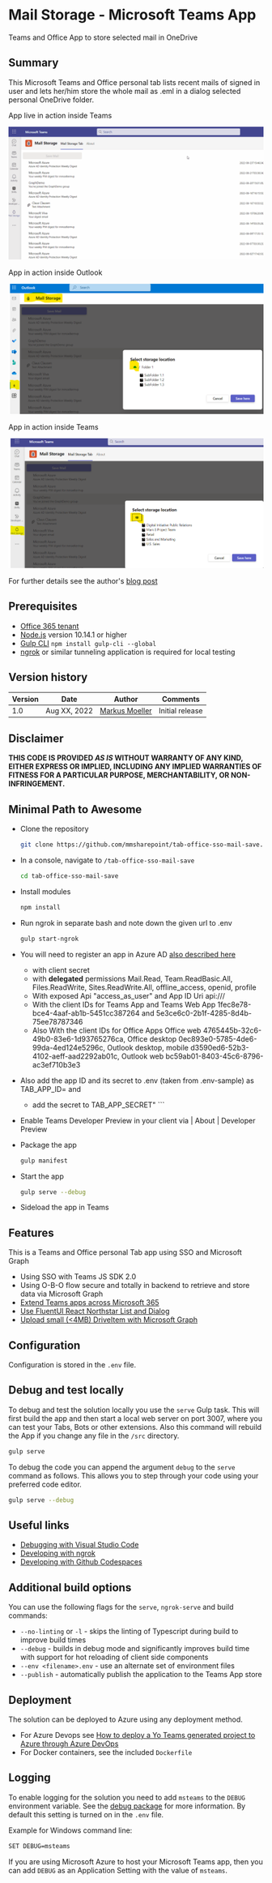 # Mail Storage - Microsoft Teams App

Teams and Office App to store selected mail in OneDrive

## Summary

This Microsoft Teams and Office personal tab lists recent mails of signed in user and lets her/him store the whole mail as .eml in a dialog selected personal OneDrive folder.

App live in action inside Teams

![App live in action inside Teams](assets/04AppInActionLIVEInTeams.gif)

App in action inside Outlook

![App in action inside Outlook](assets/03AppInActionInOutlook.png)

App in action inside Teams

![App in action inside Teams](assets/02AppInActionInTeams.png)



For further details see the author's [blog post](https://mmsharepoint.wordpress.com/2022/08/)

## Prerequisites

* [Office 365 tenant](https://dev.office.com/sharepoint/docs/spfx/set-up-your-development-environment)
* [Node.js](https://nodejs.org) version 10.14.1 or higher
* [Gulp CLI](https://github.com/gulpjs/gulp-cli) `npm install gulp-cli --global`
* [ngrok](https://ngrok.com) or similar tunneling application is required for local testing

## Version history

Version|Date|Author|Comments
-------|----|----|--------
1.0|Aug XX, 2022|[Markus Moeller](https://twitter.com/moeller2_0)|Initial release

## Disclaimer

**THIS CODE IS PROVIDED *AS IS* WITHOUT WARRANTY OF ANY KIND, EITHER EXPRESS OR IMPLIED, INCLUDING ANY IMPLIED WARRANTIES OF FITNESS FOR A PARTICULAR PURPOSE, MERCHANTABILITY, OR NON-INFRINGEMENT.**

## Minimal Path to Awesome
- Clone the repository
    ```bash
    git clone https://github.com/mmsharepoint/tab-office-sso-mail-save.git
    ```

- In a console, navigate to `/tab-office-sso-mail-save`

    ```bash
    cd tab-office-sso-mail-save
    ```

- Install modules

    ```bash
    npm install

- Run ngrok in separate bash and note down the given url to .env

    ```bash
    gulp start-ngrok
    ```

- You will need to register an app in Azure AD [also described here](https://mmsharepoint.wordpress.com/2021/09/07/meeting-apps-in-microsoft-teams-1-pre-meeting/#appreg)
  - with client secret
  - with **delegated** permissions Mail.Read, Team.ReadBasic.All, Files.ReadWrite, Sites.ReadWrite.All, offline_access, openid, profile
  - With exposed Api "access_as_user" and App ID Uri api://<NGrok-Url>/<App ID>
  - With the client IDs for Teams App and Teams Web App 1fec8e78-bce4-4aaf-ab1b-5451cc387264 and 5e3ce6c0-2b1f-4285-8d4b-75ee78787346
  - Also With the client IDs for Office Apps Office web	4765445b-32c6-49b0-83e6-1d93765276ca, Office desktop 0ec893e0-5785-4de6-99da-4ed124e5296c,
Outlook desktop, mobile	d3590ed6-52b3-4102-aeff-aad2292ab01c, Outlook web bc59ab01-8403-45c6-8796-ac3ef710b3e3
- Also add the app ID and its secret to .env (taken from .env-sample) as TAB_APP_ID= and 
    - add the secret to TAB_APP_SECRET"    ```

- Enable Teams Developer Preview in your client via <Your Account> | About | Developer Preview

- Package the app
    ```bash
    gulp manifest
    ```
- Start the app
    ```bash
    gulp serve --debug
    ```    
- Sideload the app in Teams

## Features

This is a Teams and Office personal Tab app using SSO and Microsoft Graph
* Using SSO with Teams JS SDK 2.0
* Using O-B-O flow secure and totally in backend to retrieve and store data via Microsoft Graph
* [Extend Teams apps across Microsoft 365](https://docs.microsoft.com/en-us/microsoftteams/platform/m365-apps/overview?WT.mc_id=M365-MVP-5004617)
* [Use FluentUI React Northstar List and Dialog](https://fluentsite.z22.web.core.windows.net/)
* [Upload small (<4MB) DriveItem with Microsoft Graph](https://docs.microsoft.com/en-us/graph/api/driveitem-put-content?view=graph-rest-1.0&tabs=http&WT.mc_id=M365-MVP-5004617) 


## Configuration

Configuration is stored in the `.env` file.

## Debug and test locally

To debug and test the solution locally you use the `serve` Gulp task. This will first build the app and then start a local web server on port 3007, where you can test your Tabs, Bots or other extensions. Also this command will rebuild the App if you change any file in the `/src` directory.

``` bash
gulp serve
```

To debug the code you can append the argument `debug` to the `serve` command as follows. This allows you to step through your code using your preferred code editor.

``` bash
gulp serve --debug
```

## Useful links

* [Debugging with Visual Studio Code](https://github.com/pnp/generator-teams/blob/master/docs/docs/user-guide/vscode.md)
* [Developing with ngrok](https://github.com/pnp/generator-teams/blob/master/docs/docs/concepts/ngrok.md)
* [Developing with Github Codespaces](https://github.com/pnp/generator-teams/blob/master/docs/docs/user-guide/codespaces.md)

## Additional build options

You can use the following flags for the `serve`, `ngrok-serve` and build commands:

* `--no-linting` or `-l` - skips the linting of Typescript during build to improve build times
* `--debug` - builds in debug mode and significantly improves build time with support for hot reloading of client side components
* `--env <filename>.env` - use an alternate set of environment files
* `--publish` - automatically publish the application to the Teams App store

## Deployment

The solution can be deployed to Azure using any deployment method.

* For Azure Devops see [How to deploy a Yo Teams generated project to Azure through Azure DevOps](https://www.wictorwilen.se/blog/deploying-yo-teams-and-node-apps/)
* For Docker containers, see the included `Dockerfile`

## Logging

To enable logging for the solution you need to add `msteams` to the `DEBUG` environment variable. See the [debug package](https://www.npmjs.com/package/debug) for more information. By default this setting is turned on in the `.env` file.

Example for Windows command line:

``` bash
SET DEBUG=msteams
```

If you are using Microsoft Azure to host your Microsoft Teams app, then you can add `DEBUG` as an Application Setting with the value of `msteams`.

